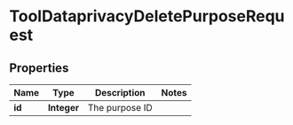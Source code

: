 

# ToolDataprivacyDeletePurposeRequest


## Properties

| Name | Type | Description | Notes |
|------------ | ------------- | ------------- | -------------|
|**id** | **Integer** | The purpose ID |  |



